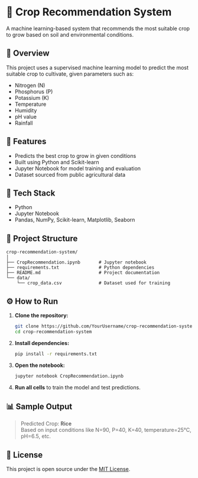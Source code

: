 # 🌾 Crop Recommendation System

A machine learning-based system that recommends the most suitable crop to grow based on soil and environmental conditions.

## 📌 Overview

This project uses a supervised machine learning model to predict the most suitable crop to cultivate, given parameters such as:

- Nitrogen (N)
- Phosphorus (P)
- Potassium (K)
- Temperature
- Humidity
- pH value
- Rainfall

## 🚀 Features

- Predicts the best crop to grow in given conditions
- Built using Python and Scikit-learn
- Jupyter Notebook for model training and evaluation
- Dataset sourced from public agricultural data

## 🧰 Tech Stack

- Python
- Jupyter Notebook
- Pandas, NumPy, Scikit-learn, Matplotlib, Seaborn

## 📁 Project Structure

```
crop-recommendation-system/
│
├── CropRecommendation.ipynb       # Jupyter notebook
├── requirements.txt               # Python dependencies
├── README.md                      # Project documentation
└── data/
    └── crop_data.csv              # Dataset used for training
```

## ⚙️ How to Run

1. **Clone the repository:**
   ```bash
   git clone https://github.com/YourUsername/crop-recommendation-system.git
   cd crop-recommendation-system
   ```

2. **Install dependencies:**
   ```bash
   pip install -r requirements.txt
   ```

3. **Open the notebook:**
   ```bash
   jupyter notebook CropRecommendation.ipynb
   ```

4. **Run all cells** to train the model and test predictions.

## 📊 Sample Output

> Predicted Crop: **Rice**  
> Based on input conditions like N=90, P=40, K=40, temperature=25°C, pH=6.5, etc.

## 📜 License

This project is open source under the [MIT License](LICENSE).

